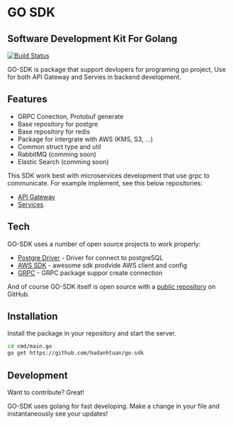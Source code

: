 # GO SDK
## Software Development Kit For Golang


[![Build Status](https://travis-ci.org/joemccann/dillinger.svg?branch=master)](https://travis-ci.org/joemccann/dillinger)

GO-SDK is package that support devlopers for programing go project,
Use for both API Gateway and Servies in backend development.

## Features

- GRPC Conection, Protobuf generate
- Base repository for postgre
- Base repository for redis
- Package for intergrate with AWS (KMS, S3, ...)
- Common struct type and util
- RabbitMQ (comming soon)
- Elastic Search (comming soon)

This SDK work best with microservices development that use grpc to communicate.
For example implement, see this below repositories:
- [API Gateway](https://github.com/hadanhtuan/dorm-go-gateway)
- [Services](https://github.com/hadanhtuan/dorm-go-services)

## Tech

GO-SDK uses a number of open source projects to work properly:

- [Postgre Driver](gorm.io/driver/postgres) - Driver for connect to postgreSQL
- [AWS SDK](github.com/aws/aws-sdk-go-v2) - awesome sdk prodvide AWS client and config
- [GRPC](google.golang.org/grpc) - GRPC package suppor create connection

And of course GO-SDK itself is open source with a [public repository](https://github.com/hadanhtuan/go-sdk) on GitHub.

## Installation

Install the package in your repository and start the server.

```sh
cd cmd/main.go
go get https://github.com/hadanhtuan/go-sdk
```


## Development

Want to contribute? Great!

GO-SDK uses golang for fast developing.
Make a change in your file and instantaneously see your updates!
